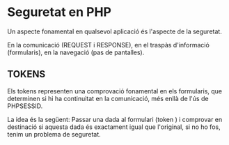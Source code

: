 # Seguretat en PHP

Un aspecte fonamental en qualsevol aplicació és l'aspecte de la seguretat. 

En la comunicació \(REQUEST i RESPONSE\), en el traspàs d'informació \(formularis\), en la navegació \(pas de pantalles\).

## TOKENS

Els tokens representen una comprovació fonamental en els formularis, que determinen si hi ha continuitat en la comunicació, més enllà de l'ús de PHPSESSID. 

La idea és la següent:  Passar una dada al formulari \(token \) i comprovar en destinació si aquesta dada és exactament igual que l'original, si no ho fos, tenim un problema de seguretat.





